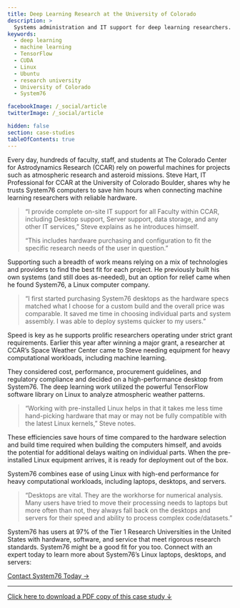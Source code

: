 ```yaml
---
title: Deep Learning Research at the University of Colorado
description: >
  Systems administration and IT support for deep learning researchers.
keywords:
  - deep learning
  - machine learning
  - TensorFlow
  - CUDA
  - Linux
  - Ubuntu
  - research university
  - University of Colorado
  - System76

facebookImage: /_social/article
twitterImage: /_social/article

hidden: false
section: case-studies
tableOfContents: true
---
```


Every day, hundreds of faculty, staff, and students at The Colorado Center for
Astrodynamics Research (CCAR) rely on powerful machines for projects such as
atmospheric research and asteroid missions. Steve Hart, IT Professional for
CCAR at the University of Colorado Boulder, shares why he trusts System76
computers to save him hours when connecting machine learning researchers with
reliable hardware.

> “I provide complete on-site IT support for all Faculty within CCAR,
> including Desktop support, Server support, data storage, and any other IT
> services,” Steve explains as he introduces himself.
>
> “This includes hardware purchasing and configuration to fit the specific
> research needs of the user in question.”

Supporting such a breadth of work means relying on a mix of technologies and
providers to find the best fit for each project. He previously built his own
systems (and still does as-needed), but an option for relief came when he
found System76, a Linux computer company.

> “I first started purchasing System76 desktops as the hardware specs matched
> what I choose for a custom build and the overall price was comparable. It
> saved me time in choosing individual parts and system assembly. I was able
> to deploy systems quicker to my users.”

Speed is key as he supports prolific researchers operating under strict
grant requirements. Earlier this year after winning a major grant, a
researcher at CCAR’s Space Weather Center came to Steve needing equipment
for heavy computational workloads, including machine learning.

They considered cost, performance, procurement guidelines, and regulatory
compliance and decided on a high-performance desktop from System76. The deep
learning work utilized the powerful TensorFlow software library on Linux to
analyze atmospheric weather patterns.

> “Working with pre-installed Linux helps in that it takes me less time
> hand-picking hardware that may or may not be fully compatible with the latest
> Linux kernels,” Steve notes.

These efficiencies save hours of time compared to the hardware selection and
build time required when building the computers himself, and avoids the
potential for additional delays waiting on individual parts. When the
pre-installed Linux equipment arrives, it is ready for deployment out of the
box.

System76 combines ease of using Linux with high-end performance for heavy
computational workloads, including laptops, desktops, and servers.

> “Desktops are vital. They are the workhorse for numerical analysis. Many
> users have tried to move their processing needs to laptops but more often
> than not, they always fall back on the desktops and servers for their speed
> and ability to process complex code/datasets.”

System76 has users at 97% of the Tier 1 Research Universities in the United
States with hardware, software, and service that meet rigorous research
standards. System76 might be a good fit for you too. Connect with an expert
today to learn more about System76’s Linux laptops, desktops, and servers:

[Contact System76 Today →](https://system76.com/contact/)

---

[Click here to download a PDF copy of this case study ↓](https://github.com/system76/docs/raw/gh-pages/pdfs/case-studies/system76-case-study_deep-learning-steve-hart-university-of-colorado.pdf)
